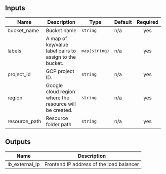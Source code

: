 

<!-- BEGINNING OF PRE-COMMIT-TERRAFORM DOCS HOOK -->
## Inputs

| Name | Description | Type | Default | Required |
|------|-------------|------|---------|:--------:|
| bucket\_name | Bucket name | `string` | n/a | yes |
| labels | A map of key/value label pairs to assign to the bucket. | `map(string)` | n/a | yes |
| project\_id | GCP project ID. | `string` | n/a | yes |
| region | Google cloud region where the resource will be created. | `string` | n/a | yes |
| resource\_path | Resource folder path | `string` | n/a | yes |

## Outputs

| Name | Description |
|------|-------------|
| lb\_external\_ip | Frontend IP address of the load balancer |

<!-- END OF PRE-COMMIT-TERRAFORM DOCS HOOK -->
